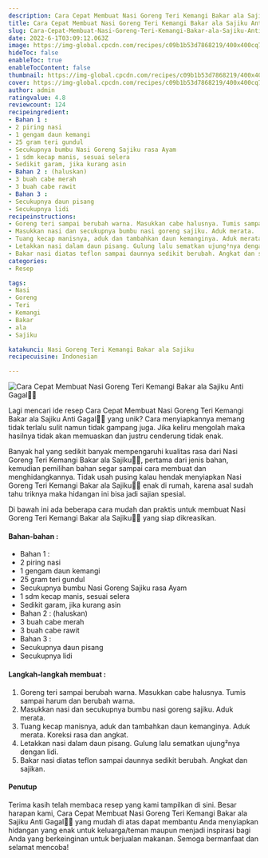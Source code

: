 ```yaml
---
description: Cara Cepat Membuat Nasi Goreng Teri Kemangi Bakar ala Sajiku Anti Gagal"
title: Cara Cepat Membuat Nasi Goreng Teri Kemangi Bakar ala Sajiku Anti Gagal
slug: Cara-Cepat-Membuat-Nasi-Goreng-Teri-Kemangi-Bakar-ala-Sajiku-Anti-Gagal
date: 2022-6-1T03:09:12.063Z
image: https://img-global.cpcdn.com/recipes/c09b1b53d7868219/400x400cq70/photo.jpg
hideToc: false
enableToc: true
enableTocContent: false
thumbnail: https://img-global.cpcdn.com/recipes/c09b1b53d7868219/400x400cq70/photo.jpg
cover: https://img-global.cpcdn.com/recipes/c09b1b53d7868219/400x400cq70/photo.jpg
author: admin
ratingvalue: 4.8
reviewcount: 124
recipeingredient:
- Bahan 1 :
- 2 piring nasi
- 1 gengam daun kemangi
- 25 gram teri gundul
- Secukupnya bumbu Nasi Goreng Sajiku rasa Ayam
- 1 sdm kecap manis, sesuai selera
- Sedikit garam, jika kurang asin
- Bahan 2 : (haluskan)
- 3 buah cabe merah
- 3 buah cabe rawit
- Bahan 3 :
- Secukupnya daun pisang
- Secukupnya lidi
recipeinstructions:
- Goreng teri sampai berubah warna. Masukkan cabe halusnya. Tumis sampai harum dan berubah warna.
- Masukkan nasi dan secukupnya bumbu nasi goreng sajiku. Aduk merata.
- Tuang kecap manisnya, aduk dan tambahkan daun kemanginya. Aduk merata. Koreksi rasa dan angkat.
- Letakkan nasi dalam daun pisang. Gulung lalu sematkan ujung²nya dengan lidi.
- Bakar nasi diatas teflon sampai daunnya sedikit berubah. Angkat dan sajikan.
categories:
- Resep

tags:
- Nasi
- Goreng
- Teri
- Kemangi
- Bakar
- ala
- Sajiku

katakunci: Nasi Goreng Teri Kemangi Bakar ala Sajiku
recipecuisine: Indonesian

---
```


![Cara Cepat Membuat Nasi Goreng Teri Kemangi Bakar ala Sajiku Anti Gagal👩‍🍳](https://img-global.cpcdn.com/recipes/c09b1b53d7868219/400x400cq70/photo.jpg)

Lagi mencari ide resep Cara Cepat Membuat Nasi Goreng Teri Kemangi Bakar ala Sajiku Anti Gagal👩‍🍳 yang unik? Cara menyiapkannya memang tidak terlalu sulit namun tidak gampang juga. Jika keliru mengolah maka hasilnya tidak akan memuaskan dan justru cenderung tidak enak.

Banyak hal yang sedikit banyak mempengaruhi kualitas rasa dari Nasi Goreng Teri Kemangi Bakar ala Sajiku👩‍🍳, pertama dari jenis bahan, kemudian pemilihan bahan segar sampai cara membuat dan menghidangkannya. Tidak usah pusing kalau hendak menyiapkan Nasi Goreng Teri Kemangi Bakar ala Sajiku👩‍🍳 enak di rumah, karena asal sudah tahu triknya maka hidangan ini bisa jadi sajian spesial.

Di bawah ini ada beberapa cara mudah dan praktis untuk membuat Nasi Goreng Teri Kemangi Bakar ala Sajiku👩‍🍳 yang siap dikreasikan.

<!--inarticleads1-->

#### Bahan-bahan :

- Bahan 1 :
- 2 piring nasi
- 1 gengam daun kemangi
- 25 gram teri gundul
- Secukupnya bumbu Nasi Goreng Sajiku rasa Ayam
- 1 sdm kecap manis, sesuai selera
- Sedikit garam, jika kurang asin
- Bahan 2 : (haluskan)
- 3 buah cabe merah
- 3 buah cabe rawit
- Bahan 3 :
- Secukupnya daun pisang
- Secukupnya lidi

<!--inarticleads2-->

#### Langkah-langkah membuat :

1. Goreng teri sampai berubah warna. Masukkan cabe halusnya. Tumis sampai harum dan berubah warna.
1. Masukkan nasi dan secukupnya bumbu nasi goreng sajiku. Aduk merata.
1. Tuang kecap manisnya, aduk dan tambahkan daun kemanginya. Aduk merata. Koreksi rasa dan angkat.
1. Letakkan nasi dalam daun pisang. Gulung lalu sematkan ujung²nya dengan lidi.
1. Bakar nasi diatas teflon sampai daunnya sedikit berubah. Angkat dan sajikan.

#### Penutup

Terima kasih telah membaca resep yang kami tampilkan di sini. Besar harapan kami, Cara Cepat Membuat Nasi Goreng Teri Kemangi Bakar ala Sajiku Anti Gagal👩‍🍳 yang mudah di atas dapat membantu Anda menyiapkan hidangan yang enak untuk keluarga/teman maupun menjadi inspirasi bagi Anda yang berkeinginan untuk berjualan makanan. Semoga bermanfaat dan selamat mencoba!